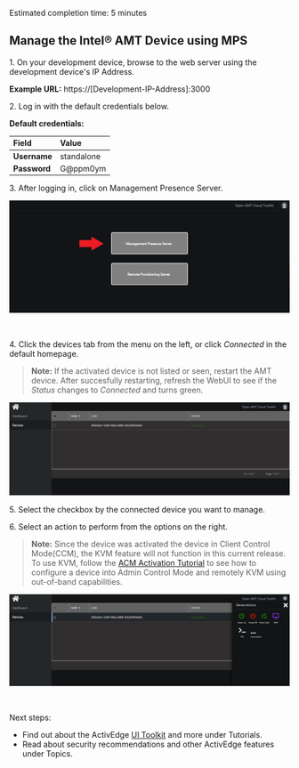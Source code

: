 Estimated completion time: 5 minutes

## Manage the Intel&reg; AMT Device using MPS

1\. On your development device, browse to the web server using the development device's IP Address.
	
**Example URL:** https://[Development-IP-Address]:3000

2\. Log in with the default credentials below.

**Default credentials:**

| Field       |  Value    |
| :----------- | :-------------- |
| **Username**| standalone |
| **Password**| G@ppm0ym |

3\. After logging in, click on Management Presence Server.

[![WebUI](../assets/images/WebUI_HomeMPS.png)](../assets/images/WebUI_HomeMPS.png)

<br>

4\. Click the devices tab from the menu on the left, or click *Connected* in the default homepage.

>**Note:** If the activated device is not listed or seen, restart the AMT device. After succesfully restarting, refresh the WebUI to see if the *Status* changes to *Connected* and turns green.

[![mps](../assets/images/MPS_ConnectedDevice.png)](../assets/images/MPS_ConnectedDevice.png)

5\. Select the checkbox by the connected device you want to manage.

6\. Select an action to perform from the options on the right.

>**Note:** Since the device was activated the device in Client Control Mode(CCM), the KVM feature will not function in this current release. To use KVM, follow the [ACM Activation Tutorial](../Tutorials/acmActivation.md) to see how to configure a device into Admin Control Mode and remotely KVM using out-of-band capabilities.

[![mps](../assets/images/MPS_ManageDevice.png)](../assets/images/MPS_ManageDevice.png)

<br>

Next steps: 

- Find out about the ActivEdge [UI Toolkit](../Tutorials/uitoolkit.md) and more under Tutorials.
- Read about security recommendations and other ActivEdge features under Topics.

<br>

